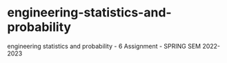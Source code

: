 # engineering-statistics-and-probability
engineering statistics and probability  - 6 Assignment - SPRING SEM 2022-2023

